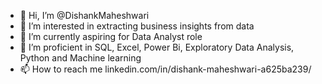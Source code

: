 - 👋 Hi, I’m @DishankMaheshwari
- 👀 I’m interested in extracting business insights from data
- 🌱 I’m currently aspiring for Data Analyst role
- 💞️ I’m proficient in SQL, Excel, Power Bi, Exploratory Data Analysis, Python and Machine learning
- 📫 How to reach me linkedin.com/in/dishank-maheshwari-a625ba239/

<!---
DishankMaheshwari/DishankMaheshwari is a ✨ special ✨ repository because its `README.md` (this file) appears on your GitHub profile.
You can click the Preview link to take a look at your changes.
--->

